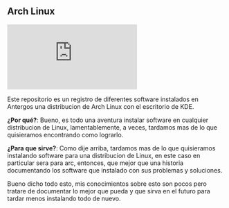 ## Arch Linux

![Documentación](https://github.com/FranciscoRam/ArchLinux-History/blob/master/documentacion.md)

Este repositorio es un registro de diferentes software instalados en Antergos una distribucion de Arch Linux con el escritorio de KDE.

**¿Por qué?**: Bueno, es todo una aventura instalar software en cualquier distribucion de Linux, lamentablemente, a veces, tardamos mas de lo que quisieramos encontrando como lograrlo.

**¿Para que sirve?**: Como dije arriba, tardamos mas de lo que quisieramos instalando software para una distribucion de Linux, en este caso en particular sera para arc, entonces, que mejor que una historia documentando los software que instalado con sus problemas y soluciones.

Bueno dicho todo esto, mis conocimientos sobre esto son pocos pero tratare de documentar lo mejor que pueda y que sirva en el futuro para tardar menos instalando todo de nuevo.


